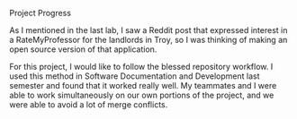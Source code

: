 Project Progress

As I mentioned in the last lab, I saw a Reddit post that expressed interest in a RateMyProfessor for the landlords in Troy, so I was thinking of making an open source version of that application.

For this project, I would like to follow the blessed repository workflow. I used this method in Software Documentation and Development last semester and found that it worked really well. My teammates and I were able to work simultaneously on our own portions of the project, and we were able to avoid a lot of merge conflicts.
